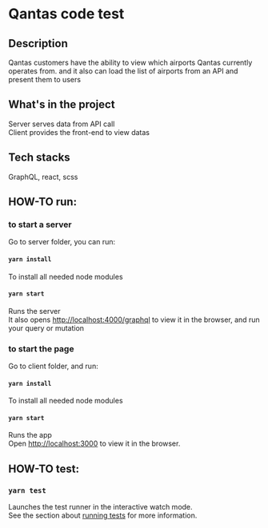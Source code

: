 # Qantas code test

## Description

Qantas customers have the ability to view which airports Qantas currently operates from. and it also can load the list of airports from an API and present them to users

## What's in the project

Server serves data from API call<br>
Client provides the front-end to view datas

## Tech stacks

GraphQL, react, scss

## HOW-TO run:

### to start a server

Go to server folder, you can run:

#### `yarn install`

To install all needed node modules

#### `yarn start`

Runs the server<br>
It also opens [http://localhost:4000/graphql](http://localhost:4000/graphql) to view it in the browser,
and run your query or mutation

### to start the page

Go to client folder, and run:

#### `yarn install`

To install all needed node modules

#### `yarn start`

Runs the app<br>
Open [http://localhost:3000](http://localhost:3000) to view it in the browser.

## HOW-TO test:

### `yarn test`

Launches the test runner in the interactive watch mode.<br>
See the section about [running tests](https://facebook.github.io/create-react-app/docs/running-tests) for more information.
